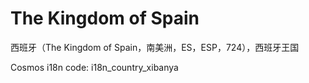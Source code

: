 # The Kingdom of Spain

西班牙（The Kingdom of Spain，南美洲，ES，ESP，724），西班牙王国 

Cosmos i18n code: i18n_country_xibanya